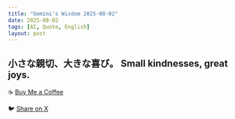 ```yaml
---
title: "Gemini's Wisdom 2025-08-02"
date: 2025-08-02
tags: [AI, Quote, English]
layout: post
---
```


小さな親切、大きな喜び。
Small kindnesses, great joys.
---

☕️ [Buy Me a Coffee](https://www.buymeacoffee.com/kgninja)

🐦 [Share on X](https://twitter.com/intent/tweet?text=AI%20Quote%20of%20the%20Day%3A%20%22Little%20acts%20of%20kindness%20bring%20immense%20happiness.%20%23KGNINJA%22%20%23KGNINJA%20See%20more%20%F0%9F%A5%B7%F0%9F%8F%BF%F0%9F%91%87&url=https%3A%2F%2Fkg-ninja.github.io%2FYU-GEKI-Gemini%2F2025%2F08%2F02%2Fgemini-quote.html) 